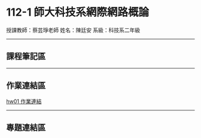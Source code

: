 # 112-1 師大科技系網際網路概論
授課教師：蔡芸琤老師
姓名：陳廷安
系級：科技系二年級

---

## 課程筆記區

---

## 作業連結區
[hw01 作業連結](https://nrps9909.github.io/41171214h/)

---

## 專題連結區

